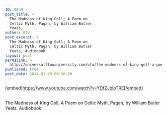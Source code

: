 ```yaml
---
ID: 9849
post_title: >
  The Madness of King Goll; A Poem on
  Celtic Myth, Pagan, by William Butler
  Yeats,
author: UfU
post_excerpt: >
  The Madness of King Goll; A Poem on
  Celtic Myth, Pagan, by William Butler
  Yeats, Audiobook
layout: post
permalink: >
  http://universalflowuniversity.com/ufu/the-madness-of-king-goll-a-poem-on-celtic-myth-pagan-by-william-butler-yeats/
published: true
post_date: 2014-01-29 00:38:20
---
```

[embed]https://www.youtube.com/watch?v=YDfZJplpTRE[/embed]</br></br>
<p>The Madness of King Goll; A Poem on Celtic Myth, Pagan, by William Butler Yeats, Audiobook </p>